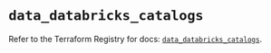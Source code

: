 # `data_databricks_catalogs`

Refer to the Terraform Registry for docs: [`data_databricks_catalogs`](https://registry.terraform.io/providers/databricks/databricks/1.40.0/docs/data-sources/catalogs).
